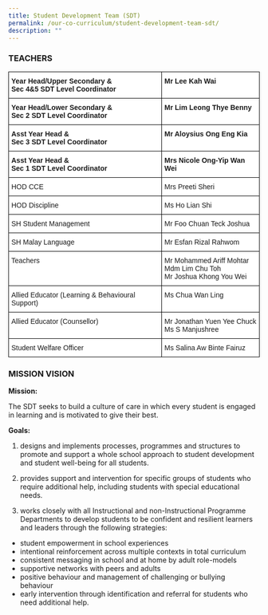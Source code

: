 ```yaml
---
title: Student Development Team (SDT)
permalink: /our-co-curriculum/student-development-team-sdt/
description: ""
---
```

### TEACHERS

<style type="text/css">
.tg  {border-collapse:collapse;border-spacing:0;}
.tg td{border-color:black;border-style:solid;border-width:1px;font-family:Arial, sans-serif;font-size:14px;
  overflow:hidden;padding:10px 5px;word-break:normal;}
.tg th{border-color:black;border-style:solid;border-width:1px;font-family:Arial, sans-serif;font-size:14px;
  font-weight:normal;overflow:hidden;padding:10px 5px;word-break:normal;}
.tg .tg-dgl5{background-color:#FFF;font-weight:bold;text-align:left;vertical-align:top}
.tg .tg-ktyi{background-color:#FFF;text-align:left;vertical-align:top}
</style>
<table class="tg">
<thead>
  <tr>
    <th class="tg-dgl5">Year Head/Upper Secondary &amp; <br>Sec 4&amp;5 SDT Level Coordinator</th>
    <th class="tg-ktyi"><span style="font-weight:bold"> Mr Lee Kah Wai</span></th>
  </tr>
</thead>
<tbody>
  <tr>
    <td class="tg-dgl5">Year Head/Lower Secondary &amp;<br>Sec 2 SDT Level Coordinator</td>
    <td class="tg-dgl5"> Mr Lim Leong Thye Benny</td>
  </tr>
  <tr>
    <td class="tg-dgl5">Asst Year Head &amp;<br>Sec 3 SDT Level Coordinator</td>
    <td class="tg-dgl5"> Mr Aloysius Ong Eng Kia</td>
  </tr>
  <tr>
    <td class="tg-dgl5">Asst Year Head &amp;<br>Sec 1 SDT Level Coordinator </td>
    <td class="tg-dgl5"> Mrs Nicole Ong-Yip Wan Wei</td>
  </tr>
  <tr>
    <td class="tg-ktyi">HOD CCE</td>
    <td class="tg-ktyi"> Mrs Preeti Sheri</td>
  </tr>
  <tr>
    <td class="tg-ktyi">HOD Discipline</td>
    <td class="tg-ktyi"> Ms Ho Lian Shi</td>
  </tr>
  <tr>
    <td class="tg-ktyi">SH Student Management</td>
    <td class="tg-ktyi"> Mr Foo Chuan Teck Joshua</td>
  </tr>
  <tr>
    <td class="tg-ktyi">SH Malay Language</td>
    <td class="tg-ktyi">Mr Esfan Rizal Rahwom</td>
  </tr>
  <tr>
    <td class="tg-ktyi">Teachers </td>
    <td class="tg-ktyi"> Mr Mohammed Ariff Mohtar<br> Mdm Lim Chu Toh<br> Mr Joshua Khong You Wei</td>
  </tr>
  <tr>
    <td class="tg-ktyi">Allied Educator (Learning &amp; Behavioural Support)</td>
    <td class="tg-ktyi"> Ms Chua Wan Ling</td>
  </tr>
  <tr>
    <td class="tg-ktyi">Allied Educator (Counsellor) </td>
    <td class="tg-ktyi"> Mr Jonathan Yuen Yee Chuck<br> Ms S Manjushree</td>
  </tr>
  <tr>
    <td class="tg-ktyi">Student Welfare Officer     </td>
    <td class="tg-ktyi"> Ms Salina Aw Binte Fairuz</td>
  </tr>
</tbody>
</table>

### MISSION VISION

**Mission:**

The SDT seeks to build a culture of care in which every student is engaged in learning and is motivated to give their best.

**Goals:**

1. designs and implements processes, programmes and structures to promote and support a whole school approach to student development and student well-being for all students.

2. provides support and intervention for specific groups of students who require additional help, including students with special educational needs.

3. works closely with all Instructional and non-Instructional Programme Departments to develop students to be confident and resilient learners and leaders through the following strategies:

*   student empowerment in school experiences
*   intentional reinforcement across multiple contexts in total curriculum
*   consistent messaging in school and at home by adult role-models
*   supportive networks with peers and adults
*   positive behaviour and management of challenging or bullying behaviour
*   early intervention through identification and referral for students who need additional help.
